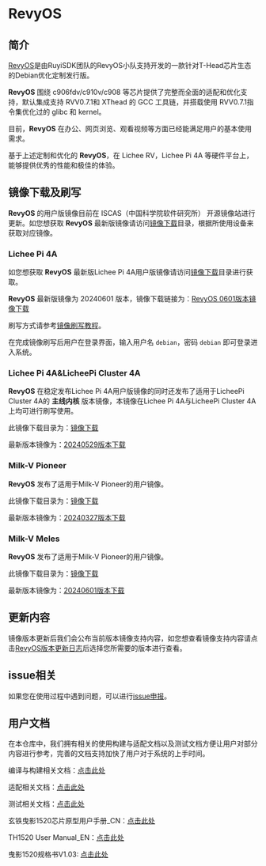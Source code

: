 # RevyOS

## 简介

[RevyOS](https://github.com/orgs/revyos/repositories)是由RuyiSDK团队的RevyOS小队支持开发的一款针对T-Head芯片生态的Debian优化定制发行版。

__RevyOS__ 围绕 c906fdv/c910v/c908 等芯片提供了完整而全面的适配和优化支持，默认集成支持 RVV0.7.1和 XThead 的 GCC 工具链，并搭载使用 RVV0.7.1指令集优化过的 glibc 和 kernel。

目前，__RevyOS__ 在办公、网页浏览、观看视频等方面已经能满足用户的基本使用需求。

基于上述定制和优化的 __RevyOS__，在 Lichee RV，Lichee Pi 4A 等硬件平台上，能够提供优秀的性能和极佳的体验。

## 镜像下载及刷写

__RevyOS__ 的用户版镜像目前在 ISCAS（中国科学院软件研究所） 开源镜像站进行更新。如您想获取 __RevyOS__ 最新版镜像请访问[镜像下载](https://mirror.iscas.ac.cn/revyos/extra/images/)目录，根据所使用设备来获取对应镜像。

### Lichee Pi 4A

如您想获取 __RevyOS__ 最新版Lichee Pi 4A用户版镜像请访问[镜像下载](https://mirror.iscas.ac.cn/revyos/extra/images/lpi4a/)目录进行获取。

__RevyOS__ 最新版镜像为 20240601 版本，镜像下载链接为：[RevyOS 0601版本镜像下载](https://mirror.iscas.ac.cn/revyos/extra/images/lpi4a/20240601/)

刷写方式请参考[镜像刷写教程](https://wiki.sipeed.com/hardware/zh/lichee/th1520/lpi4a/4_burn_image.html#%E6%89%B9%E9%87%8F%E7%83%A7%E5%BD%95)。

在完成镜像刷写后用户在登录界面，输入用户名 `debian`，密码 `debian` 即可登录进入系统。

### Lichee Pi 4A&LicheePi Cluster 4A

__RevyOS__ 在稳定发布Lichee Pi 4A用户版镜像的同时还发布了适用于LicheePi Cluster 4A的 __主线内核__ 版本镜像，本镜像在Lichee Pi 4A与LicheePi Cluster 4A上均可进行刷写使用。

此镜像下载目录为：[镜像下载](https://mirror.iscas.ac.cn/revyos/extra/images/lpi4amain/)

最新版本镜像为：[20240529版本下载](https://github.com/revyos/mkimg-th1520/releases/tag/20240529)

### Milk-V Pioneer

__RevyOS__ 发布了适用于Milk-V Pioneer的用户镜像。

此镜像下载目录为：[镜像下载](https://mirror.iscas.ac.cn/revyos/extra/images/sg2042/)

最新版本镜像为：[20240327版本下载](https://mirror.iscas.ac.cn/revyos/extra/images/sg2042/20240327/)

### Milk-V Meles

__RevyOS__ 发布了适用于Milk-V Pioneer的用户镜像。

此镜像下载目录为：[镜像下载](https://mirror.iscas.ac.cn/revyos/extra/images/meles/)

最新版本镜像为：[20240601版本下载](https://mirror.iscas.ac.cn/revyos/extra/images/meles/20240601/)

## 更新内容

镜像版本更新后我们会公布当前版本镜像支持内容，如您想查看镜像支持内容请点击[RevyOS版本更新日志](./Change%20Log/)后选择您所需要的版本进行查看。

## issue相关

如果您在使用过程中遇到问题，可以进行[issue申报](https://github.com/revyos/revyos/issues)。

## 用户文档

在本仓库中，我们拥有相关的使用构建与适配文档以及测试文档方便让用户对部分内容进行参考，完善的文档支持加快了用户对于系统的上手时间。

编译与构建相关文档：[点击此处](./Build/)

适配相关文档：[点击此处](./Adaptation/)

测试相关文档：[点击此处](./Test/)

玄铁曳影1520芯片原型用户手册_CN：[点击此处](https://occ-oss-prod.oss-cn-hangzhou.aliyuncs.com/resource//1697208997919/%E7%8E%84%E9%93%81%E6%9B%B3%E5%BD%B11520%E8%8A%AF%E7%89%87%E5%8E%9F%E5%9E%8B%E7%94%A8%E6%88%B7%E6%89%8B%E5%86%8C_CN.zip)

TH1520 User Manual_EN：[点击此处](https://occ-intl-prod.oss-ap-southeast-1.aliyuncs.com/resource//1698839996662/TH1520%20User%20Manual%20(1).zip)

曳影1520规格书V1.03: [点击此处](https://occ-oss-prod.oss-cn-hangzhou.aliyuncs.com/resource/889768/1698042403122/%E6%9B%B3%E5%BD%B11520%E8%A7%84%E6%A0%BC%E4%B9%A6V1.03.pdf)
